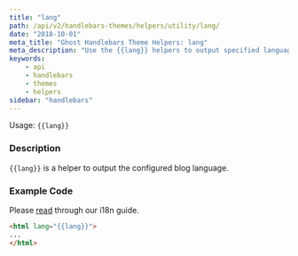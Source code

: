 ```yaml
---
title: "lang"
path: /api/v2/handlebars-themes/helpers/utility/lang/
date: "2018-10-01"
meta_title: "Ghost Handlebars Theme Helpers: lang"
meta_description: "Use the {{lang}} helpers to output specified languages in a Ghost publication. Read more about Ghost themes! 👻"
keywords:
    - api
    - handlebars
    - themes
    - helpers
sidebar: "handlebars"
---
```


Usage: `{{lang}}`

### Description

`{{lang}}` is a helper to output the configured blog language.

### Example Code

Please [read](/docs/i18n) through our i18n guide.

```html
<html lang="{{lang}}">
...
</html>
```

